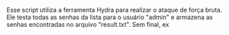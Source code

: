Esse script utiliza a ferramenta Hydra para realizar o ataque de força bruta. Ele testa todas as senhas da lista para o usuário "admin" e armazena as senhas encontradas no arquivo "result.txt". Sem final, ex

